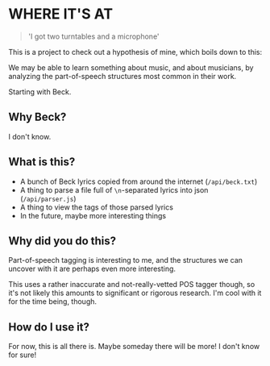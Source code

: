 # WHERE IT'S AT
> 'I got two turntables and a microphone'

This is a project to check out a hypothesis of mine, which boils down to this:

We may be able to learn something about music, and about musicians,
by analyzing the part-of-speech structures most common in their work.

Starting with Beck.

## Why Beck?

I don't know.

## What is this?

- A bunch of Beck lyrics copied from around the internet (`/api/beck.txt`)
- A thing to parse a file full of `\n`-separated lyrics into json (`/api/parser.js`)
- A thing to view the tags of those parsed lyrics
- In the future, maybe more interesting things

## Why did you do this?

Part-of-speech tagging is interesting to me, and the structures we can uncover
with it are perhaps even more interesting.

This uses a rather inaccurate and not-really-vetted POS tagger though, so
it's not likely this amounts to significant or rigorous research. I'm
cool with it for the time being, though.

## How do I use it?

For now, this is all there is. Maybe someday there will be more!
I don't know for sure!
